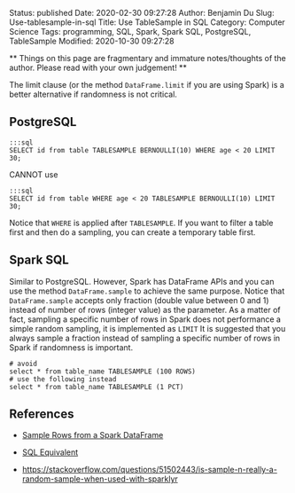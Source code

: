 Status: published
Date: 2020-02-30 09:27:28
Author: Benjamin Du
Slug: Use-tablesample-in-sql
Title: Use TableSample in SQL
Category: Computer Science
Tags: programming, SQL, Spark, Spark SQL, PostgreSQL, TableSample
Modified: 2020-10-30 09:27:28

**
Things on this page are fragmentary and immature notes/thoughts of the author.
Please read with your own judgement!
**

The limit clause (or the method `DataFrame.limit` if you are using Spark)
is a better alternative if randomness is not critical.

## PostgreSQL

    :::sql
    SELECT id from table TABLESAMPLE BERNOULLI(10) WHERE age < 20 LIMIT 30;

CANNOT use

    :::sql
    SELECT id from table WHERE age < 20 TABLESAMPLE BERNOULLI(10) LIMIT 30;

Notice that `WHERE` is applied after `TABLESAMPLE`.
If you want to filter a table first and then do a sampling, 
you can create a temporary table first.

## Spark SQL

Similar to PostgreSQL.
However, 
Spark has DataFrame APIs
and you can use the method `DataFrame.sample` to achieve the same purpose.
Notice that `DataFrame.sample` accepts only fraction (double value between 0 and 1)
instead of number of rows (integer value) as the parameter.
As a matter of fact,
sampling a specific number of rows in Spark does not performance a simple random sampling,
it is implemented as `LIMIT`
It is suggested that you always sample a fraction instead of sampling a specific number of rows in Spark 
if randomness is important. 

    # avoid 
    select * from table_name TABLESAMPLE (100 ROWS) 
    # use the following instead
    select * from table_name TABLESAMPLE (1 PCT) 

## References

- [Sample Rows from a Spark DataFrame](http://www.legendu.net/en/blog/spark-dataframe-sample)

- [SQL Equivalent](http://www.legendu.net/misc/blog/sql-equivalent)

- https://stackoverflow.com/questions/51502443/is-sample-n-really-a-random-sample-when-used-with-sparklyr